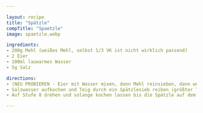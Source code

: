 ```yaml
---

layout: recipe
title: "Spätzle"
compTitle: "Spaetzle"
image: spaetzle.webp

ingredients:
- 200g Mehl (weißes Mehl, selbst 1/3 VK ist nicht wirklich passend)
- 2 Eier
- 100ml lauwarmes Wasser
- 5g Salz

directions:
- (NEU PROBIEREN - Eier mit Wasser mixen, dann Mehl reinsieben, dann weitermixen) Alle Zutaten mit Küchenmaschine mit mittlerem (Kuchen-)Knethaken ca 5min Stufe 4 vermischen bis sich Luftblasen im Teig bilden (mixt man zu kurz werden die Spätzle nicht flaumig).
- Salzwasser aufkochen und Teig durch ein Spätzlesieb reiben (größter Topf passt am Besten zum Sieb).
- Auf Stufe 8 drehen und solange kochen lassen bis die Spätzle auf dem Wasser schwimmen.

---
```


